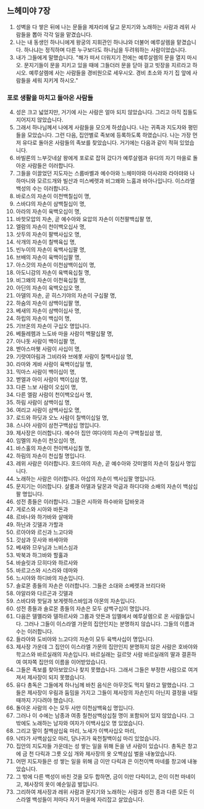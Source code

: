 ## 느헤미야 7장

1. 성벽을 다 쌓은 뒤에 나는 문들을 제자리에 달고 문지기와 노래하는 사람과 레위 사람들을 뽑아 각각 일을 맡겼습니다.
2. 나는 내 동생인 하나니에게 왕궁의 지휘관인 하나냐와 더불어 예루살렘을 맡겼습니다. 하나냐는 정직하며 다른 누구보다도 하나님을 두려워하는 사람이었습니다.
3. 내가 그들에게 말했습니다. "해가 떠서 더워지기 전에는 예루살렘의 문을 열지 마시오. 문지기들이 문을 지키고 있을 때에 그들더러 문을 닫아 걸고 빗장을 지르라고 하시오. 예루살렘에 사는 사람들을 경비원으로 세우시오. 경비 초소와 자기 집 앞에 사람들을 세워 지키게 하시오."
### 포로 생활을 마치고 돌아온 사람들
4. 성은 크고 넓었지만, 거기에 사는 사람은 얼마 되지 않았습니다. 그리고 아직 집들도 지어지지 않았습니다.
5. 그래서 하나님께서 나에게 사람들을 모으게 하셨습니다. 나는 귀족과 지도자와 평민들을 모았습니다. 그런 다음, 집안별로 족보에 등록하도록 하였습니다. 나는 가장 먼저 유다로 돌아온 사람들의 족보를 찾았습니다. 거기에는 다음과 같이 적혀 있었습니다.
6. 바빌론의 느부갓네살 왕에게 포로로 잡혀 갔다가 예루살렘과 유다의 자기 마을로 돌아온 사람들은 이러합니다.
7. 그들을 이끌었던 지도자는 스룹바벨과 예수아와 느헤미야와 아사랴와 라아먀와 나하마니와 모르드개와 빌산과 미스베렛과 비그왜와 느훔과 바아나입니다. 이스라엘 백성의 수는 이러합니다.
8. 바로스의 자손이 이천백칠십이 명,
9. 스바댜의 자손이 삼백칠십이 명,
10. 아라의 자손이 육백오십이 명,
11. 바핫모압의 자손, 곧 예수아와 요압의 자손이 이천팔백십팔 명,
12. 엘람의 자손이 천이백오십사 명,
13. 삿두의 자손이 팔백사십오 명,
14. 삭개의 자손이 칠백육십 명,
15. 빈누이의 자손이 육백사십팔 명,
16. 브배의 자손이 육백이십팔 명,
17. 아스갓의 자손이 이천삼백이십이 명,
18. 아도니감의 자손이 육백육십칠 명,
19. 비그왜의 자손이 이천육십칠 명,
20. 아딘의 자손이 육백오십오 명,
21. 아델의 자손, 곧 히스기야의 자손이 구십팔 명,
22. 하숨의 자손이 삼백이십팔 명,
23. 베새의 자손이 삼백이십사 명,
24. 하립의 자손이 백십이 명,
25. 기브온의 자손이 구십오 명입니다.
26. 베들레헴과 느도바 마을 사람이 백팔십팔 명,
27. 아나돗 사람이 백이십팔 명,
28. 벧아스마웻 사람이 사십이 명,
29. 기럇여아림과 그비라와 브에롯 사람이 칠백사십삼 명,
30. 라마와 게바 사람이 육백이십일 명,
31. 믹마스 사람이 백이십이 명,
32. 벧엘과 아이 사람이 백이십삼 명,
33. 다른 느보 사람이 오십이 명,
34. 다른 엘람 사람이 천이백오십사 명,
35. 하림 사람이 삼백이십 명,
36. 여리고 사람이 삼백사십오 명,
37. 로드와 하딧과 오노 사람이 칠백이십일 명,
38. 스나아 사람이 삼천구백삼십 명입니다.
39. 제사장은 이러합니다. 예수아 집안 여다야의 자손이 구백칠십삼 명,
40. 임멜의 자손이 천오십이 명,
41. 바스훌의 자손이 천이백사십칠 명,
42. 하림의 자손이 천십칠 명입니다.
43. 레위 사람은 이러합니다. 호드야의 자손, 곧 예수아와 갓미엘의 자손이 칠십사 명입니다.
44. 노래하는 사람은 이러합니다. 아삽의 자손이 백사십팔 명입니다.
45. 문지기는 이러합니다. 살룸과 아델과 달몬과 악굽과 하디다와 소배의 자손이 백삼십팔 명입니다.
46. 성전 종들은 이러합니다. 그들은 시하와 하수바와 답바옷과
47. 게로스와 시아와 바돈과
48. 르바나와 하가바와 살매와
49. 하난과 깃델과 가할과
50. 르아야와 르신과 느고다와
51. 갓삼과 웃사와 바세아와
52. 베새와 므우님과 느비스심과
53. 박북과 하그바와 할훌과
54. 바슬릿과 므히다와 하르사와
55. 바르고스와 시스라와 데마와
56. 느시야와 하디바의 자손입니다.
57. 솔로몬 종들의 자손은 이러합니다. 그들은 소대와 소베렛과 브리다와
58. 야알라와 다르곤과 깃델과
59. 스바댜와 핫딜과 보게렛하스바임과 아몬의 자손입니다.
60. 성전 종들과 솔로몬 종들의 자손은 모두 삼백구십이 명입니다.
61. 다음은 델멜라와 델하르사와 그룹과 앗돈과 임멜에서 예루살렘으로 온 사람들입니다. 그러나 그들이 이스라엘 가문의 집안인지는 분명하지 않습니다. 그들의 이름과 수는 이러합니다.
62. 들라야와 도비야와 느고다의 자손이 모두 육백사십이 명입니다.
63. 제사장 가운데 그 집안이 이스라엘 가문의 집안인지 분명하지 않은 사람은 호바야와 학고스와 바르실래의 자손입니다. 바르실래는 길르앗 사람 바르실래의 딸과 결혼하여 여자쪽 집안의 이름을 이어받았습니다.
64. 그들은 족보를 찾아보았으나 찾지 못했습니다. 그래서 그들은 부정한 사람으로 여겨져서 제사장이 되지 못했습니다.
65. 유다 총독은 그들에게 하나님께 바친 음식은 아무것도 먹지 말라고 말했습니다. 그들은 제사장이 우림과 둠밈을 가지고 그들이 제사장의 자손인지 아닌지 결정을 내릴 때까지 기다려야 했습니다.
66. 돌아온 사람의 수는 모두 사만 이천삼백육십 명입니다.
67. 그러나 이 수에는 남종과 여종 칠천삼백삼십칠 명이 포함되어 있지 않았습니다. 그 밖에도 노래하는 남자와 여자가 이백사십오 명 있었습니다.
68. 그리고 말이 칠백삼십육 마리, 노새가 이백사십오 마리,
69. 낙타가 사백삼십오 마리, 당나귀가 육천칠백이십 마리 있었습니다.
70. 집안의 지도자들 가운데는 성 쌓는 일을 위해 돈을 낸 사람이 있습니다. 총독은 창고에 금 천 다릭과 그릇 오십 개와 제사장의 옷 오백삼십 벌을 내놓았습니다.
71. 어떤 지도자들은 성 쌓는 일을 위해 금 이만 다릭과 은 이천이백 마네를 창고에 내놓았습니다.
72. 그 밖에 다른 백성이 바친 것을 모두 합하면, 금이 이만 다릭이고, 은이 이천 마네이고, 제사장의 옷이 예순일곱 벌입니다.
73. 그리하여 제사장과 레위 사람과 문지기와 노래하는 사람과 성전 종과 다른 모든 이스라엘 백성들이 저마다 자기 마을에 자리잡고 살았습니다.